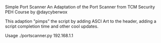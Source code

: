 Simple Port Scanner
An Adaptation of the Port Scanner from TCM Security PEH Course by @daycyberwox

This adaption "pimps" the script by adding ASCI Art to the header, adding a script completion time and other cool updates.

Usage
./portscanner.py 192.168.1.1
